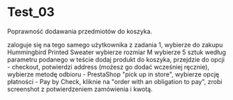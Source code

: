 # Test_03
Poprawność dodawania przedmiotów do koszyka.


zaloguje się na tego samego użytkownika z zadania 1,
wybierze do zakupu Hummingbird Printed Sweater 
wybierze rozmiar M 
wybierze 5 sztuk według parametru podanego w teście 
dodaj produkt do koszyka,
przejdzie do opcji - checkout,
potwierdzi address (możesz go dodać wcześniej ręcznie),
wybierze metodę odbioru - PrestaShop "pick up in store",
wybierze opcję płatności - Pay by Check,
kliknie na "order with an obligation to pay",
zrobi screenshot z potwierdzeniem zamówienia i kwotą.
